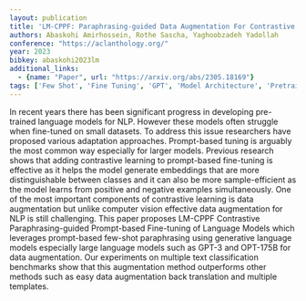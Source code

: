 ```yaml
---
layout: publication
title: 'LM-CPPF: Paraphrasing-guided Data Augmentation For Contrastive Prompt-based Few-shot Fine-tuning'
authors: Abaskohi Amirhossein, Rothe Sascha, Yaghoobzadeh Yadollah
conference: "https://aclanthology.org/"
year: 2023
bibkey: abaskohi2023lm
additional_links:
  - {name: "Paper", url: "https://arxiv.org/abs/2305.18169"}
tags: ['Few Shot', 'Fine Tuning', 'GPT', 'Model Architecture', 'Pretraining Methods', 'Prompting', 'RAG', 'Training Techniques']
---
```

In recent years there has been significant progress in developing pre-trained language models for NLP. However these models often struggle when fine-tuned on small datasets. To address this issue researchers have proposed various adaptation approaches. Prompt-based tuning is arguably the most common way especially for larger models. Previous research shows that adding contrastive learning to prompt-based fine-tuning is effective as it helps the model generate embeddings that are more distinguishable between classes and it can also be more sample-efficient as the model learns from positive and negative examples simultaneously. One of the most important components of contrastive learning is data augmentation but unlike computer vision effective data augmentation for NLP is still challenging. This paper proposes LM-CPPF Contrastive Paraphrasing-guided Prompt-based Fine-tuning of Language Models which leverages prompt-based few-shot paraphrasing using generative language models especially large language models such as GPT-3 and OPT-175B for data augmentation. Our experiments on multiple text classification benchmarks show that this augmentation method outperforms other methods such as easy data augmentation back translation and multiple templates.
